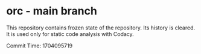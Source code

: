 # orc - main branch

This repository contains frozen state of the repository.
Its history is cleared. It is used only for static code
analysis with Codacy.

Commit Time: 1704095719